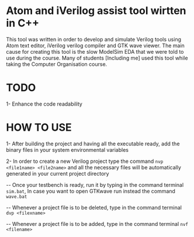 # Atom and iVerilog assist tool wirtten in C++

This tool was written in order to develop and simulate Verilog tools using Atom text editor, iVerilog verilog compiler and GTK wave viewer. The main cause
for creating this tool is the slow ModelSim EDA that we were told to use during the course.
Many of students [Including me] used this tool while taking the Computer Organisation course.

# TODO
1- Enhance the code readability

# HOW TO USE

1- After building the project and having all the executable ready, add the binary files in your system environmental variables 

2- In order to create a new Verilog project type the command `nvp <file1name> <file2name>` and all the necessary files will be automatically
generated in your current project directory

-- Once your testbench is ready, run it by typing in the command terminal `sim.bat`, In case you want to open GTKwave run instead the command
`wave.bat`

-- Whenever a project file is to be deleted, type in the command terminal `dvp <filexname>`

-- Whenever a project file is to be added, type in the command terminal `nvf <filename>`

